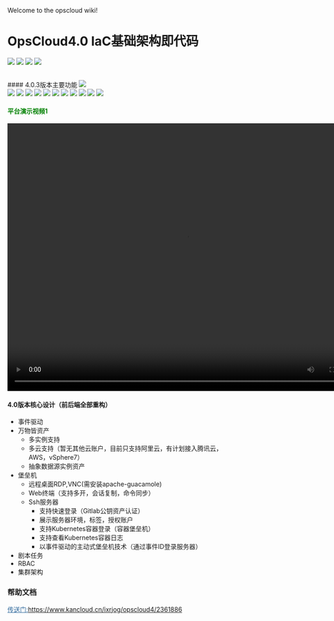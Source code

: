 Welcome to the opscloud wiki!

# OpsCloud4.0 IaC基础架构即代码
<img src="https://img.shields.io/badge/version-4.0.0-brightgreen.svg"></img>
<img src="https://img.shields.io/badge/java-8-brightgreen.svg"></img> 
<img src="https://img.shields.io/badge/springboot-2.3.10.RELEASE-brightgreen.svg"></img> 
<img src="https://img.shields.io/badge/mysql-8-brightgreen.svg"></img> 

<br>
#### 4.0.3版本主要功能
<img src="https://opscloud-res.oss-cn-hangzhou.aliyuncs.com/opscloud4/github/opscloud4.png"></img>
<br>
<img src="https://opscloud-res.oss-cn-hangzhou.aliyuncs.com/opscloud4/github/oc4-1.png"></img>
<img src="https://opscloud-res.oss-cn-hangzhou.aliyuncs.com/opscloud4/github/oc4-2.png"></img>
<img src="https://opscloud-res.oss-cn-hangzhou.aliyuncs.com/opscloud4/github/oc4-3.png"></img>
<img src="https://opscloud-res.oss-cn-hangzhou.aliyuncs.com/opscloud4/github/oc4-4.png"></img>
<img src="https://opscloud-res.oss-cn-hangzhou.aliyuncs.com/opscloud4/github/oc4-5.png"></img>
<img src="https://opscloud-res.oss-cn-hangzhou.aliyuncs.com/opscloud4/github/oc4-6.png"></img>
<img src="https://opscloud-res.oss-cn-hangzhou.aliyuncs.com/opscloud4/github/oc4-7.png"></img>
<img src="https://opscloud-res.oss-cn-hangzhou.aliyuncs.com/opscloud4/github/oc4-8.png"></img>
<img src="https://opscloud-res.oss-cn-hangzhou.aliyuncs.com/opscloud4/github/oc4-9.png"></img>
<img src="https://opscloud-res.oss-cn-hangzhou.aliyuncs.com/opscloud4/github/oc4-10.png"></img>
<img src="https://opscloud-res.oss-cn-hangzhou.aliyuncs.com/opscloud4/github/oc4-11.png"></img>

#### <span style="color:green">平台演示视频1</span>
<video src="https://opscloud-res.oss-cn-hangzhou.aliyuncs.com/opscloud4/video/opscloud4-1.mov" width="800px" height="600px" controls="controls"></video>

#### 4.0版本核心设计（前后端全部重构）
+ 事件驱动
+ 万物皆资产
  + 多实例支持
  + 多云支持（暂无其他云账户，目前只支持阿里云，有计划接入腾讯云，AWS，vSphere7）
  + 抽象数据源实例资产
+ 堡垒机
  + 远程桌面RDP,VNC(需安装apache-guacamole)
  + Web终端（支持多开，会话复制，命令同步）
  + Ssh服务器
    + 支持快速登录（Gitlab公钥资产认证）
    + 展示服务器环境，标签，授权账户
    + 支持Kubernetes容器登录（容器堡垒机）
    + 支持查看Kubernetes容器日志
    + 以事件驱动的主动式堡垒机技术（通过事件ID登录服务器）
+ 剧本任务
+ RBAC
+ 集群架构

### 帮助文档

<a style="color:#2b669a" href="https://www.kancloud.cn/ixrjog/opscloud4/2361886" target="_blank">传送门:https://www.kancloud.cn/ixrjog/opscloud4/2361886</a>